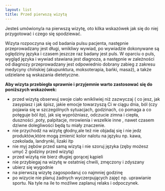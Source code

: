 ```yaml
---
layout: list
title: Przed pierwszą wizytą
---
```


Jesteś umówiony/a na pierwszą wizytę, oto kilka wskazówek jak się do niej przygotować i czego się spodziewać.

Wizyta rozpoczyna się od badania pulsu pacjenta, następnie przeprowadzany jest długi, wnikliwy wywiad, po wywiadzie dokonywane są oględziny języka i czasem jeszcze raz badany jest puls. W oparciu o puls, wygląd języka i wywiad stawiana jest diagnoza, a następnie w zależności od diagnozy przeprowadzany jest odpowiednio dobrany zabieg z zakresu medycyny chińskiej (akupunktura, moksoterapia, bańki, masaż), a także udzielane są wskazania dietetyczne.

**Aby wizyta przebiegła sprawnie i przyjemnie warto zastosować się do poniższych wskazówek:**

- przed wizytą obserwuj swoje ciało wnikliwiej niż zazwyczaj ( co jesz, jak zasypiasz i jak śpisz, jakie emocje towarzyszą Ci w ciągu dnia, ból (czy pojawia się w szczególnych sytuacjach, godzinach, co pomaga a co potęguje ból itp), jak się wypróżniasz, odczucie zimna i ciepła, duszności ,poty, palpitacje, mrowienia i wszelkie inne , nawet czasem dziwne dolegliwości będą tu miały znaczenie. 
- nie przychodź na wizytę głodny,ale też nie objadaj się i nie jedz produktów,które mogą zmienić kolor nalotu na języku np. kawa, czekolada, landrynki, lizaki itp 
- nie myj zębów przed samą wizytą i nie szoruj języka (zęby możesz umyć 2 godziny przed wizytą)
- przed wizytą nie bierz długiej gorącej kąpieli
- nie przybiegaj na wizytę w ostatniej chwili, zmęczony i zdyszany 
- ubierz się wygodnie 
- na pierwszą wizytę zagospodaruj co najmniej godzinę
- po wizycie nie planuj żadnych wyczerpujących zajęć np. uprawianie sportu. Na tyle na ile to możliwe zaplanuj relaks i odpoczynek.
